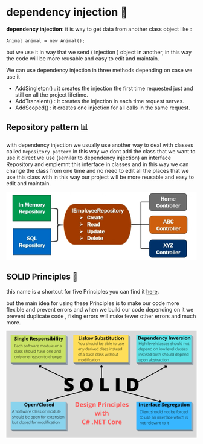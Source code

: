 # dependency injection   :syringe:	 	
**dependency injection**: it is way to get data from another class object like :
```
Animal animal = new Animal(); 
``` 
but we use it in way that we send ( injection ) object in another, in this way the code will be more reusable and easy to edit and maintain. 

We can use dependency injection in three methods depending on case we use it 

- AddSingleton() : it creates the injection the first time requested just and still on all the project lifetime. 
- AddTransient() : it creates the injection in each time request serves.
- AddScoped() : it creates one injection for all calls in the same request.

## Repository pattern  :bar_chart:


with dependency injection we usually use another way to deal with classes called `Repository pattern` in this way we dont add the class that we want to use it direct we use (semilar to dependency injection) an interface Repository and emplemnt this interface in classes and in this way we can change the class from one time and no need to edit all the places that we use this class with in this way our project will be more reusable and easy to edit and maintain. 

![img](./Repository_pattern.PNG)

## SOLID Principles  :scroll:


this name is a shortcut for five Principles you can find it [here](https://medium.com/backticks-tildes/the-s-o-l-i-d-principles-in-pictures-b34ce2f1e898).

but the main idea for using these Principles is to make our code more flexible and prevent errors and when we build our code depending on it we prevent duplicate code , fixing errors will make fewer other errors and much more.


![img](./Solid-Principles.png)
